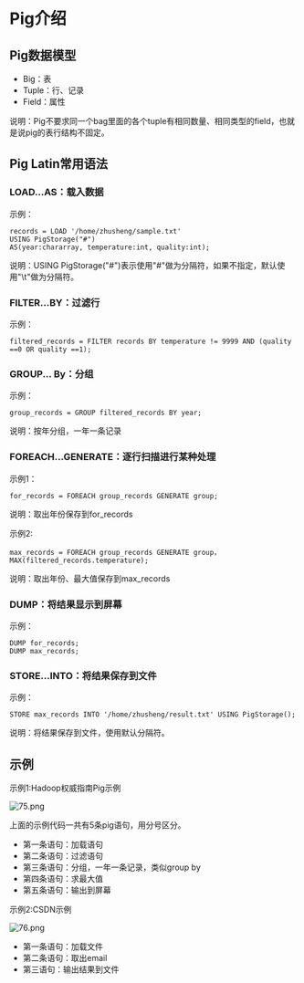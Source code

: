 #  Pig介绍

## Pig数据模型

- Big：表
- Tuple：行、记录
- Field：属性

说明：Pig不要求同一个bag里面的各个tuple有相同数量、相同类型的field，也就是说pig的表行结构不固定。

## Pig Latin常用语法

### LOAD...AS：载入数据

示例：

```
records = LOAD '/home/zhusheng/sample.txt' 
USING PigStorage("#")
AS(year:chararray, temperature:int, quality:int);
```

说明：USING PigStorage("#")表示使用"#"做为分隔符，如果不指定，默认使用"\t"做为分隔符。

### FILTER...BY：过滤行

示例：

```
filtered_records = FILTER records BY temperature != 9999 AND (quality ==0 OR quality ==1);
```

### GROUP... By：分组

示例：

```
group_records = GROUP filtered_records BY year;
```
说明：按年分组，一年一条记录

### FOREACH...GENERATE：逐行扫描进行某种处理

示例1：

```
for_records = FOREACH group_records GENERATE group;
```

说明：取出年份保存到for_records

示例2:

```
max_records = FOREACH group_records GENERATE group，MAX(filtered_records.temperature);
```

说明：取出年份、最大值保存到max_records

### DUMP：将结果显示到屏幕

示例：

```
DUMP for_records;
DUMP max_records;
```
### STORE...INTO：将结果保存到文件

示例：

```
STORE max_records INTO '/home/zhusheng/result.txt' USING PigStorage();
```

说明：将结果保存到文件，使用默认分隔符。

## 示例

示例1:Hadoop权威指南Pig示例

![75.png](https://upload-images.jianshu.io/upload_images/5637154-9d70d3d4355a3450.png?imageMogr2/auto-orient/strip%7CimageView2/2/w/1240)


上面的示例代码一共有5条pig语句，用分号区分。
- 第一条语句：加载语句
- 第二条语句：过滤语句
- 第三条语句：分组，一年一条记录，类似group by
- 第四条语句：求最大值
- 第五条语句：输出到屏幕

示例2:CSDN示例

![76.png](https://upload-images.jianshu.io/upload_images/5637154-d95016e751b678f8.png?imageMogr2/auto-orient/strip%7CimageView2/2/w/1240)

- 第一条语句：加载文件
- 第二条语句：取出email
- 第三语句：输出结果到文件
